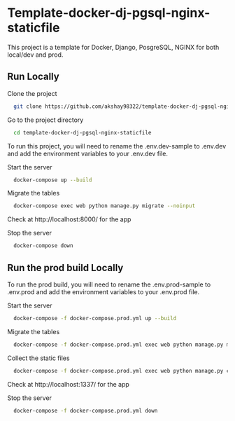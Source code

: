 
# Template-docker-dj-pgsql-nginx-staticfile

This project is a template for Docker, Django, PosgreSQL, NGINX for both local/dev and prod.


## Run Locally

Clone the project

```bash
  git clone https://github.com/akshay98322/template-docker-dj-pgsql-nginx-staticfile.git
```
Go to the project directory

```bash
  cd template-docker-dj-pgsql-nginx-staticfile
```

To run this project, you will need to rename the .env.dev-sample to .env.dev and add the environment variables to your .env.dev file.

Start the server

```bash
  docker-compose up --build
```

Migrate the tables

```bash
  docker-compose exec web python manage.py migrate --noinput
```

Check at http://localhost:8000/ for the app

Stop the server

```bash
  docker-compose down
```

## Run the prod build Locally

To run the prod build, you will need to rename the .env.prod-sample to .env.prod and add the environment variables to your .env.prod file.

Start the server

```bash
  docker-compose -f docker-compose.prod.yml up --build
```

Migrate the tables

```bash
  docker-compose -f docker-compose.prod.yml exec web python manage.py migrate --noinput
```

Collect the static files

```bash
  docker-compose -f docker-compose.prod.yml exec web python manage.py collectstatic --no-input --clear
```
Check at http://localhost:1337/ for the app

Stop the server

```bash
  docker-compose -f docker-compose.prod.yml down
```

